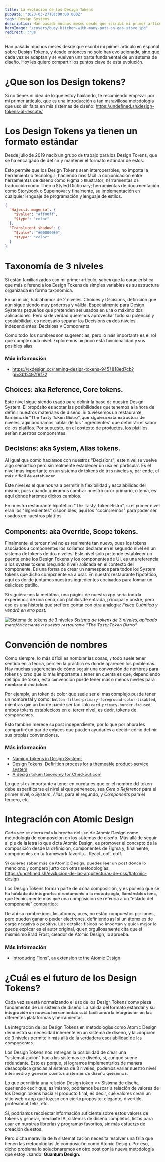 ```yaml
---
title: La evolución de los Design Tokens
pubDate: "2023-03-27T00:00:00.000Z"
tags: Design Systems
description: Han pasado muchos meses desde que escribí mi primer artículo en español sobre Design Tokens, y desde entonces no solo han evolucionado, sino que cada vez se adaptan y se vuelven una parte fundamental de un sistema de diseño. Hoy les quiero compartir los puntos clave de esta evolución.
heroImage: "/covers/busy-kitchen-with-many-pots-on-gas-stove.jpg"
redirect: true
---
```


Han pasado muchos meses desde que escribí mi primer artículo en español sobre Design Tokens, y desde entonces no solo han evolucionado, sino que cada vez se adaptan y se vuelven una parte fundamental de un sistema de diseño. Hoy les quiero compartir los puntos clave de esta evolución.

# ¿Que son los Design tokens?

Si no tienes ni idea de lo que estoy hablando, te recomiendo empezar por mi primer artículo, que es una introducción a tan maravillosa metodología que uso sin falta en mis sistemas de diseño: https://undefined.sh/design-tokens-al-rescate/

# Los Design Tokens ya tienen un formato estándar

Desde julio de 2019 nació un grupo de trabajo para los Design Tokens, que se ha encargado de definir y mantener el formato estándar de estos.

Esto permite que los Design Tokens sean interoperables, no importa la herramienta o tecnología, haciendo más fácil la comunicación entre herramientas de diseño como Figma o Illustrator; herramientas de traducción como Theo o Styled Dictionary; herramientas de documentación como Storybook o Supernova; y finalmente, su implementación en cualquier lenguaje de programación y lenguaje de estilos.

```json
{
  "Majestic magenta": {
    "$value": "#ff00ff",
    "$type": "color"
  },
  "Translucent shadow": {
    "$value": "#00000080",
    "$type": "color"
  }
}
```

# Taxonomía de 3 niveles

Si están familiarizados con mi primer artículo, saben que la característica que más diferencia los Design Tokens de simples variables es su estructura organizada en forma taxonómica.

En un inicio, hablábamos de 2 niveles: Choices y Decisions, definición que aún sigue siendo muy poderosa y válida. Especialmente para Design Systems pequeños que pretenden ser usados en una o máximo dos aplicaciones. Pero si de verdad queremos aprovechar todo su potencial y escalabilidad, es necesario separar los Decisions en dos niveles independientes: Decisions y Components.

Como todo, los nombres son sugerencias, pero lo más importante es el rol que cumple cada nivel. Exploremos un poco esta funcionalidad y sus posibles alias.

### Más información

- https://uxdesign.cc/naming-design-tokens-9454818ed7cb?gi=3b12497f9f72

## Choices: aka Reference, Core tokens.

Este nivel sigue siendo usado para definir la base de nuestro Design System. El propósito es acotar las posibilidades que tenemos a la hora de definir nuestros materiales de diseño. Si tuviésemos un restaurante, llamémosle "The Tasty Token Bistro", que siguiera esta estructura de niveles, aquí podríamos hablar de los "ingredientes" que definirán el sabor de los platillos. Por supuesto, en el contexto de productos, los platillos serían nuestros componentes.

## Decisions: aka System, Alias tokens.

Al igual que como hacíamos con nuestros "Decisions", este nivel se vuelve algo semántico pero sin realmente establecer un uso en particular. Es el nivel más importante en un sistema de tokens de tres niveles y, por ende, el más difícil de establecer.

Este nivel es el que nos va a permitir la flexibilidad y escalabilidad del mismo, pues cuando queramos cambiar nuestro color primario, o tema, es aquí donde haremos dichos cambios.

En nuestro restaurante hipotético "The Tasty Token Bistro", si el primer nivel eran los "ingredientes" disponibles, aquí los "cocinaremos" para poder ser usados en nuestros platillos.

## Components: aka Override, Scope tokens.

Finalmente, el tercer nivel no es realmente tan nuevo, pues los tokens asociados a componentes los solíamos declarar en el segundo nivel en un sistema de tokens de dos niveles. Este nivel solo pretende establecer un puente entre los Design Tokens y los componentes de UI, es una referencia a los system tokens (segundo nivel) aplicada en el contexto del componente. Es una forma de crear un namespace para todos los System tokens que dicho componente va a usar. En nuestro restaurante hipotético, aquí es donde juntamos nuestros ingredientes cocinados para formar un delicioso platillo.

Si siguiéramos la metáfora, una página de nuestra app sería toda la experiencia de una cena, con platillos de entrada, principal y postre, pero eso es una historia que prefiero contar con otra analogía: _Física Cuántica y vendrá en otro post._

![Sistema de tokens de 3 niveles](/images/posts/la-evolucion-de-los-design-tokens/representacion-design-tokens.png)
_Sistema de tokens de 3 niveles, aplicado metafóricamente a nuestro restaurante "The Tasty Token Bistro"._

# Convención de nombres

Como siempre, lo más difícil es nombrar las cosas, y todo suele tener sentido en la teoría, pero en la práctica es donde aparecen los problemas. Hay muchas sugerencias de cómo seguir una convención de nombres para tokens y creo que lo más importante a tener en cuenta es que, dependiendo del tipo de token, esta convención puede tener más o menos niveles para nombrar dicho token.

Por ejemplo, un token de color que suele ser el más complejo puede tener un nombre tal y como: `button-filled-primary-foreground-color-disabled`, mientras que un borde puede ser tan solo `card-primary-border-focused`, ambos tokens establecidos en el tercer nivel, es decir, tokens de componentes.

Esto también merece su post independiente, por lo que por ahora les compartiré un par de enlaces que pueden ayudarles a decidir cómo definir sus propias convenciones.

### Más información

- [Naming Tokens in Design Systems](https://medium.com/eightshapes-llc/naming-tokens-in-design-systems-9e86c7444676)
- [Design Tokens. Definition process for a themeable product-service system](https://liferay.design/articles/2021/design-tokens-definition-process/)
- [A design token taxonomy for Checkout.com](https://www.gerireid.com/design-token-taxonomy.html)

Lo que sí es importante a tener en cuenta es que en el nombre del token debe especificarse el nivel al que pertenece, sea _Core_ o _Reference_ para el primer nivel, o _System_, _Alias_, para el segundo, y _Components_ para el tercero, etc.

# Integración con Atomic Design

Cada vez se cierra más la brecha del uso de Atomic Design como metodología de composición en los sistemas de diseño. Más allá de seguir al pie de la letra lo que dicta Atomic Design, es promover el concepto de la composición desde la definición, componentes de Figma y, finalmente, componentes en tu framework favorito… React, coff, coff.

Si quieres saber más de Atomic Design, puedes leer un post donde lo menciono y comparo junto con otras metodologías: https://undefined.sh/evolucion-de-las-arquitecturas-de-css/#atomic-design

Los Design Tokens forman parte de dicha composición, y es por eso que se ha hablado de integrarlos directamente a la metodología, llamándolos ions, que técnicamente más que una composición se referiría a un “estado del componente” compartido;

De ahí su nombre ions, los átomos, pues, no están compuestos por iones, pero pueden ganar o perder electrones, definiendo así si un átomo es de carga negativa o positiva. Los detalles físicos no importan y quien mejor lo puede explicar es el autor original, quien orgullosamente cita que el mismísimo Brad Frost, creador de Atomic Design, lo aprueba.

### Más información

- [Introducing “Ions”, an extension to the Atomic Design](https://www.cjcid.com/essays/ions-introduction/)

# ¿Cuál es el futuro de los Design Tokens?

Cada vez se está normalizando el uso de los Design Tokens como pieza fundamental de un sistema de diseño. La salida del formato estándar y su integración en nuevas herramientas está facilitando la integración en las diferentes plataformas y herramientas.

La integración de los Design Tokens en metodologías como Atomic Design demuestra su necesidad inherente en un sistema de diseño, y la adopción de 3 niveles permite ir más allá de la verdadera escalabilidad de los componentes.

Los Design Tokens nos entregan la posibilidad de crear una "sistematización" hacia los sistemas de diseño, sí, aunque suene redundante. Esto es porque, si logramos implementarlos de manera desacoplada gracias al sistema de 3 niveles, podemos variar nuestro nivel intermedio y generar cuantos sistemas de diseño queramos.

Lo que permitiría una relación Design token <> Sistema de diseño, queriendo decir que, así mismo, podríamos buscar la relación de valores de los Design tokens hacia el producto final, es decir, qué valores crean un sitio web o app que luzcan con cierto propósito: elegante, divertido, profesional, feliz, etc.

Sí, podríamos recolectar información suficiente sobre estos valores de tokens y generar, mediante IA, sistemas de diseño completos, listos para usar en nuestras librerías y programas favoritos, sin más esfuerzo de creación de estos.

Pero dicha maravilla de la sistematización necesita resolver una falla que tienen las metodologías de composición como Atomic Design. Por eso, dicho problema lo solucionaremos en otro post con la nueva metodología que estoy usando: **Quantum Design.**
